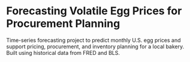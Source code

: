 # Forecasting Volatile Egg Prices for Procurement Planning
Time-series forecasting project to predict monthly U.S. egg prices and support pricing, procurement, and inventory planning for a local bakery. Built using historical data from FRED and BLS.
